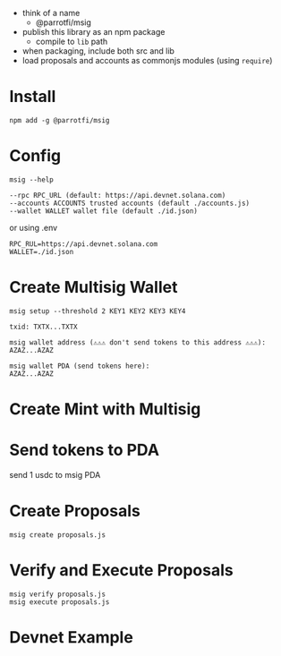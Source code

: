 - think of a name
  - @parrotfi/msig
- publish this library as an npm package
  - compile to `lib` path
- when packaging, include both src and lib
- load proposals and accounts as commonjs modules (using `require`)

# Install

```
npm add -g @parrotfi/msig
```

# Config

```
msig --help

--rpc RPC_URL (default: https://api.devnet.solana.com)
--accounts ACCOUNTS trusted accounts (default ./accounts.js)
--wallet WALLET wallet file (default ./id.json)
```

or using .env

```
RPC_RUL=https://api.devnet.solana.com
WALLET=./id.json
```

# Create Multisig Wallet

```
msig setup --threshold 2 KEY1 KEY2 KEY3 KEY4

txid: TXTX...TXTX

msig wallet address (⚠️⚠️⚠️ don't send tokens to this address ⚠️⚠️⚠️):
AZAZ...AZAZ

msig wallet PDA (send tokens here):
AZAZ...AZAZ
```

# Create Mint with Multisig

# Send tokens to PDA

send 1 usdc to msig PDA

# Create Proposals

```
msig create proposals.js
```

# Verify and Execute Proposals

```
msig verify proposals.js
msig execute proposals.js
```

# Devnet Example
